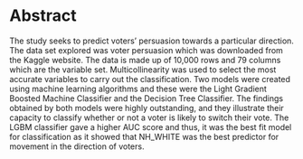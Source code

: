 # Abstract
The study seeks to predict voters’ persuasion towards a particular direction. The data set explored was voter persuasion which was downloaded from the Kaggle website. The data is made up of 10,000 rows and 79 columns which are the variable set. Multicollinearity was used to select the most accurate variables to carry out the classification. Two models were created using machine learning algorithms and these were the Light Gradient Boosted Machine Classifier and the Decision Tree Classifier. The findings obtained by both models were highly outstanding, and they illustrate their capacity to classify whether or not a voter is likely to switch their vote. The LGBM classifier gave a higher AUC score and thus, it was the best fit model for classification as it showed that NH_WHITE was the best predictor for movement in the direction of voters.

